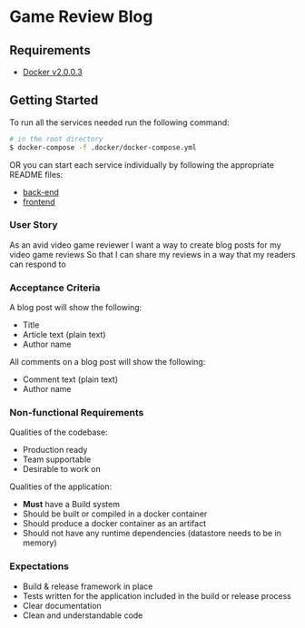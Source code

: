 # Game Review Blog

## Requirements

- [Docker v2.0.0.3](https://www.docker.com/products/docker-desktop)

## Getting Started

To run all the services needed run the following command:
```sh
# in the root directory
$ docker-compose -f .docker/docker-compose.yml
```

OR you can start each service individually by following the appropriate README files:
- [back-end](back-end/README.md)
- [frontend](front-end/README.md)

### User Story

As an avid video game reviewer 
I want a way to create blog posts for my video game reviews 
So that I can share my reviews in a way that my readers can respond to

### Acceptance Criteria

A blog post will show the following:
- Title
- Article text (plain text)
- Author name

All comments on a blog post will show the following:
- Comment text (plain text) 
- Author name

### Non-functional Requirements

Qualities of the codebase: 
- Production ready
- Team supportable
- Desirable to work on

Qualities of the application:
- **Must** have a Build system
- Should be built or compiled in a docker container
- Should produce a docker container as an artifact
- Should not have any runtime dependencies (datastore needs to be in memory)

### Expectations

- Build & release framework in place
- Tests written for the application included in the build or release process
- Clear documentation
- Clean and understandable code
